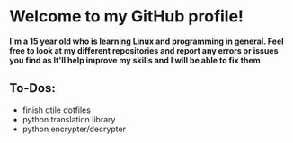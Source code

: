 # **Welcome to my GitHub profile!**

**I'm a 15 year old who is learning Linux and programming in general. 
Feel free to look at my different repositories and report any errors or issues you find as It'll help improve my skills and I will be able to 
fix them**

## **To-Dos:**
+ finish qtile dotfiles
+ python translation library
+ python encrypter/decrypter
  
<!---
Aiclys/Aiclys is a ✨ special ✨ repository because its `README.md` (this file) appears on your GitHub profile.
You can click the Preview link to take a look at your changes.
--->
